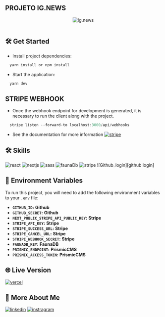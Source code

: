 ## PROJETO IG.NEWS

<div align="center">
<img src="https://github.com/rodrigodevelop-tech/repositorio-de-Imagens/blob/main/ignews.png" alt="Ig.news"  />
</div>
<br />

## 🛠 Get Started

- Install project dependencies:

```ts
  yarn install or npm install
```

- Start the application:

```ts
  yarn dev
```

## STRIPE WEBHOOK

- Once the webhook endpoint for development is generated, it is necessary to run the client along with the project.

```ts
  stripe listen --forward-to localhost:3000/api/webhooks
```

- See the documentation for more information [![stripe](https://shields.io/badge/Stripe-635bff?style=for-the-badge)]("https://stripe.com/docs")

## 🛠 Skills

![react][react] ![nextjs][nextjs] ![sass][sass] ![faunaDb][faunadb] ![stripe][stripe] ![Github_login][github login]

## 💾 Environment Variables

To run this project, you will need to add the following environment variables to your `.env` file:

- **`GITHUB_ID`:** **Github**
- **`GITHUB_SECRET`:** **Github**
- **`NEXT_PUBLIC_STRIPE_API_PUBLIC_KEY`:** **Stripe**
- **`STRIPE_API_KEY`:** **Stripe**
- **`STRIPE_SUCCESS_URL`:** **Stripe**
- **`STRIPE_CANCEL_URL`:** **Stripe**
- **`STRIPE_WEBHOOK_SECRET`:** **Stripe**
- **`FAUNADB_KEY`:** **FaunaDB**
- **`PRISMIC_ENDPOINT`:** **PrismicCMS**
- **`PRISMIC_ACCESS_TOKEN`:** **PrismicCMS**

## 🌐 Live Version

[![vercel](https://img.shields.io/badge/vercel-000?style=for-the-badge&logo=vercel&logoColor=white)]("https://ignews-lilac-xi.vercel.app/")

## 🔗 More About Me

[![linkedin](https://img.shields.io/badge/linkedin-0A66C2?style=for-the-badge&logo=linkedin&logoColor=white)](https://www.linkedin.com/in/rodrigo-si/)
[![instragram](https://img.shields.io/badge/instragram-E4405F?style=for-the-badge&logo=instagram&logoColor=white)](https://www.instagram.com/rodrigo_dev_front/)

[react]: https://img.shields.io/badge/react-00875F?style=for-the-badge&logo=react&logoColor=white
[nextjs]: https://img.shields.io/badge/Next-black?style=for-the-badge&logo=next.js&logoColor=white
[sass]: https://img.shields.io/badge/sass-00875F?style=for-the-badge&logo=sass&logoColor=white
[faunadb]: https://shields.io/badge/faunadb-492fb1?style=for-the-badge
[stripe]: https://shields.io/badge/Stripe-635bff?style=for-the-badge
[github]: https://img.shields.io/badge/github-%23121011.svg?style=for-the-badge&logo=github&logoColor=white
